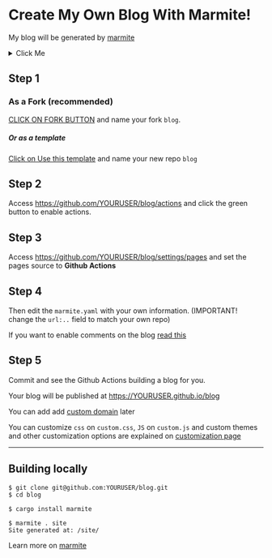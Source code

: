 # Create My Own Blog With Marmite!

My blog will be generated by [marmite](https://rochacbruno.github.io/marmite/)

<details>

<summary> Click Me </summary>

- [Home](https://jk-acme.github.io/blog)
- 

</details>



## Step 1

### As a Fork (recommended)

[CLICK ON FORK BUTTON](https://github.com/rochacbruno/blog/fork) and name your fork `blog`.

##### Or as a template

[Click on Use this template](https://github.com/new?template_name=blog&template_owner=rochacbruno&name=blog&description=Blog%20generated%20with%20Marmite) and name your new repo `blog`

## Step 2

Access https://github.com/YOURUSER/blog/actions and click the green button to enable actions.

## Step 3

Access https://github.com/YOURUSER/blog/settings/pages and set the
pages source to **Github Actions**

## Step 4

Then edit the `marmite.yaml` with your own information. (IMPORTANT! change the `url:..` field to match your own repo)

If you want to enable comments on the blog [read this](https://rochacbruno.github.io/marmite/enabling-comments.html)

## Step 5

Commit and see the Github Actions building a blog for you.

Your blog will be published at https://YOURUSER.github.io/blog

You can add add [custom domain](https://docs.github.com/en/pages/configuring-a-custom-domain-for-your-github-pages-site/managing-a-custom-domain-for-your-github-pages-site) later

You can customize `css` on `custom.css`, `JS` on `custom.js` and custom themes and other customization options are explained on [customization page](https://rochacbruno.github.io/marmite/tag/customization.html)

---


## Building locally

```console
$ git clone git@github.com:YOURUSER/blog.git
$ cd blog
```

```console
$ cargo install marmite
```

```console
$ marmite . site
Site generated at: /site/
```

Learn more on [marmite](https://rochacbruno.github.io/marmite/)

